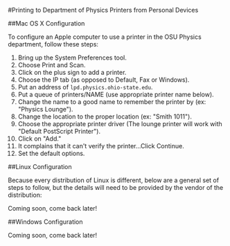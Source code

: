 ﻿#Printing to Department of Physics Printers from Personal Devices

##Mac OS X Configuration

To configure an Apple computer to use a printer in the OSU Physics department, follow these steps:

1. Bring up the System Preferences tool.
2. Choose Print and Scan.
3. Click on the plus sign to add a printer.
4. Choose the IP tab (as opposed to Default, Fax or Windows).
5. Put an address of <code>lpd.physics.ohio-state.edu</code>.
6. Put a queue of printers/NAME (use appropriate printer name below).
7. Change the name to a good name to remember the printer by (ex: "Physics Lounge").
8. Change the location to the proper location (ex: "Smith 1011").
9. Choose the appropriate printer driver (The lounge printer will work with "Default PostScript Printer").
10. Click on "Add."
11. It complains that it can't verify the printer...Click Continue.
12. Set the default options.

##Linux Configuration

Because every distribution of Linux is different, below are a general
set of steps to follow, but the details will need to be provided by the
vendor of the distribution:

Coming soon, come back later!

##Windows Configuration

Coming soon, come back later!